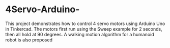 # 4Servo-Arduino-
This project demonstrates how to control 4 servo motors using Arduino Uno in Tinkercad. The motors first run using the Sweep example for 2 seconds, then all hold at 90 degrees. A walking motion algorithm for a humanoid robot is also proposed
